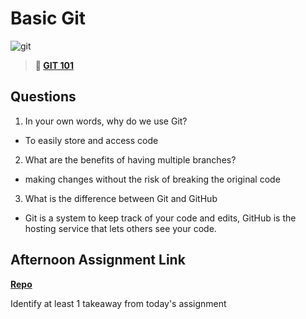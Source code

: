 # Basic Git

![git](https://git-scm.com/images/branching-illustration@2x.png)

> **📖 [GIT 101](https://codeworksacademy.com/fs-student-guide/resources/wk1/01-GIT)**

## Questions

1. In your own words, why do we use Git?

- To easily store and access code

2. What are the benefits of having multiple branches?

- making changes without the risk of breaking the original code

3. What is the difference between Git and GitHub

- Git is a system to keep track of your code and edits, GitHub is the hosting service that lets others see your code.



## Afternoon Assignment Link

**[Repo](https://github.com/coelallen/<ASSIGNMENT_REPO>)**

Identify at least 1 takeaway from today's assignment
